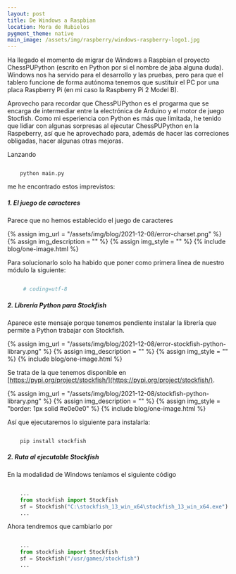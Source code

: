 ```yaml
---
layout: post
title: De Windows a Raspbian
location: Mora de Rubielos
pygment_theme: native
main_image: /assets/img/raspberry/windows-raspberry-logo1.jpg
---
```

Ha llegado el momento de migrar de Windows a Raspbian el proyecto ChessPUPython (escrito en Python por si el nombre de jaba alguna duda). Windows nos ha servido para el desarrollo y las pruebas, pero para que el tablero funcione de forma autónoma tenemos que sustituir el PC por una placa Raspberry Pi (en mi caso la Raspberry Pi 2 Model B).

Aprovecho para recordar que ChessPUPython es el progarma que se encarga de intermediar entre la electrónica de Arduino y el motor de juego Stocfish. Como mi esperiencia con Python es más que limitada, he tenido que lidiar con algunas sorpresas al ejecutar ChessPUPython en la Raspeberry, así que he aprovechado para, además de hacer las correciones obligadas, hacer algunas otras mejoras.

Lanzando   

```console

    python main.py

```

me he encontrado estos imprevistos:

##### 1. El juego de caracteres
Parece que no hemos establecido el juego de caracteres

{% assign img_url = "/assets/img/blog/2021-12-08/error-charset.png" %}
{% assign img_description = "" %}
{% assign img_style = "" %}
{% include blog/one-image.html %}

Para solucionarlo solo ha habido que poner como primera línea de nuestro módulo la siguiente:

```python

     # coding=utf-8    

```


##### 2. Librería Python para Stockfish
Aparece este mensaje porque tenemos pendiente instalar la librería que permite a Python trabajar con Stockfish.

{% assign img_url = "/assets/img/blog/2021-12-08/error-stockfish-python-library.png" %}
{% assign img_description = "" %}
{% assign img_style = "" %}
{% include blog/one-image.html %}

Se trata de la que tenemos disponible en [https://pypi.org/project/stockfish/](https://pypi.org/project/stockfish/).

{% assign img_url = "/assets/img/blog/2021-12-08/stockfish-python-library.png" %}
{% assign img_description = "" %}
{% assign img_style = "border: 1px solid #e0e0e0" %}
{% include blog/one-image.html %}

Así que ejecutaremos lo siguiente para instalarla:

```console

    pip install stockfish

```


##### 2. Ruta al ejecutable Stockfish
En la modalidad de Windows teníamos el siguiente código


```python

    ...
    from stockfish import Stockfish
    sf = Stockfish("C:\stockfish_13_win_x64\stockfish_13_win_x64.exe")
    ...

```

Ahora tendremos que cambiarlo por

```python

    ...
    from stockfish import Stockfish
    sf = Stockfish("/usr/games/stockfish")
    ...    

```
